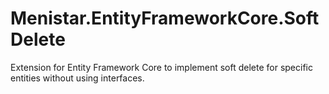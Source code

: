 # Menistar.EntityFrameworkCore.SoftDelete
Extension for Entity Framework Core to implement soft delete for specific entities without using interfaces.
